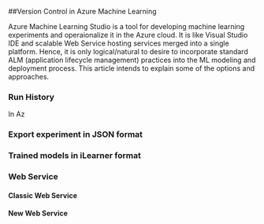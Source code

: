 ##Version Control in Azure Machine Learning 


Azure Machine Learning Studio is a tool for developing machine learning experiments and operaionalize it in the Azure cloud. It is like Visual Studio IDE and scalable Web Service hosting services merged into a single platform. Hence, it is only logical/natural to desire to incorporate standard ALM (application lifecycle management) practices into the ML modeling and deployment process. This article intends to explain some of the options and approaches. 

### Run History

In Az
### Export experiment in JSON format
### Trained models in iLearner format
### Web Service
#### Classic Web Service
#### New Web Service
